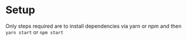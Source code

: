 # Setup

Only steps required are to install dependencies via yarn or npm and then `yarn start` or `npm start`
